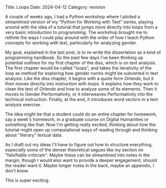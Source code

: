 Title: Loops
Date: 2024-04-12
Category: revision

A couple of weeks ago, I had a Python workshop where I piloted a
streamlined version of my "Python for Working with Text" series,
playing around with the idea of a tutorial that jumps more directly
into loops from a very basic introduction to programming. The workshop
brought me to rethink the ways I could play around with the order of
how I teach Python concepts for working with text, particularly for
analyzing gender.

My goal, explained in the last post, is to re-write the dissertation
as a kind of programming handbook. So the past few days I've been
thinking up potential outlines for my first chapter of the diss, which
is on text analysis. The first chapter would be called "loops", and
takes the iterativity of the loop as method for exploring how gender
norms might be subverted in text analysis. Like the diss chapter, it begins
with a quote form *Orlando*, but it then moves directly into
instruction with loops. It explains how they work to clean the text of
*Orlando* and how to analyze some of its elements. Then it moves to
Gender Performativity, or it interweaves Performativity into the
technical instruction. Finally, at the end, it introduces word vectors
in a text analysis exercise. 

The idea might be that a student could do an entire chapter for
homework, say a week's homework, in a graduate course on Digital
Humanities or something like that. Now I'm getting really excited,
thinking about how the tutorial might open up computational ways of
reading through and thinking about "literary" textual data. 

As I draft out my ideas I'll have to figure out how to structure
everything, especially some of the denser theoretical segues like my
section on "falsifiable criticism". Maybe these can be streamlined
into notes in the margin, though I would also want to provide a deeper
engagement, should the reader want it. Maybe longer notes in the back,
maybe an appendix, I don't know.

This is super exciting. 




